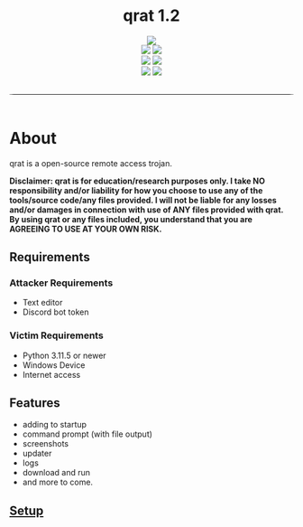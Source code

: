 <div align="center">
    <h1>qrat 1.2</h1>
    <img src="https://img.shields.io/github/license/anarix0/qrat">
    <br>
    <img src="https://img.shields.io/github/languages/top/anarix0/qrat?color=%23000000">
    <img src="https://img.shields.io/github/stars/anarix0/qrat?color=%23000000&logoColor=%23000000">
    <br>
    <img src="https://img.shields.io/github/commit-activity/w/anarix0/qrat?color=%23000000"> 
    <img src="https://img.shields.io/github/last-commit/anarix0/qrat?color=%23000000&logoColor=%23000000">
    <br>
    <img src="https://img.shields.io/github/issues/anarix0/qrat?color=%23000000&logoColor=%23000000">
    <img src="https://img.shields.io/github/issues-closed/anarix0/qrat?color=%23000000&logoColor=%23000000">
    <br>
</div>
<hr style="border-radius: 20%; margin-top: 30px; margin-bottom: 60px;" noshade="" size="35" width="100%">

# About
qrat is a open-source remote access trojan.

**Disclaimer: qrat is for education/research purposes only. I take NO responsibility and/or liability for how you choose to use any of the tools/source code/any files provided.
 I will not be liable for any losses and/or damages in connection with use of ANY files provided with qrat.
 By using qrat or any files included, you understand that you are AGREEING TO USE AT YOUR OWN RISK.** 

## Requirements
### Attacker Requirements
- Text editor
- Discord bot token
  
### Victim Requirements
- Python 3.11.5 or newer
- Windows Device
- Internet access

## Features
- adding to startup
- command prompt (with file output)
- screenshots
- updater
- logs
- download and run
- and more to come.

## [Setup](https://github.com/anarix0/qrat/wiki)
